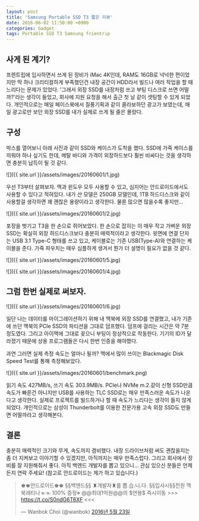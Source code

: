 ```yaml
---
layout: post
title: 'Samsung Portable SSD T3 짧은 리뷰'
date: 2016-06-02 11:50:00 +0900
categories: Gadget
tags: Portable SSD T3 Samsung frientrip
---
```


## 사게 된 계기?
프렌트립에 입사하면서 쓰게 된 장비가 iMac 4K인데, RAM도 16GB로 넉넉한 편이었지만 딱 하나 크리티컬하게 부족했던건 내장 공간이 HDD라서 빌드나 여러 작업을 할 때 느리다는 문제가 있었다. '그래서 외장 SSD를 내장처럼 쓰고 부팅 디스크로 쓰면 어떨까?'라는 생각이 들었고, 회사에 지원 요청을 해서 출근 첫 날 같이 셋팅할 수 있게 되었다. 개인적으로는 매일 페이스북에서 질풍기획과 같이 콜라보하던 광고가 보였는데, 매일 광고로만 보던 외장 SSD를 내가 실제로 쓰게 될 줄은 몰랐다.

## 구성

박스를 열어보니 아래 사진과 같이 SSD와 케이스가 도착을 했다. SSD에 가죽 케이스를 끼워야 하나 싶기도 한데, 메탈 바디와 가격이 외장하드보다 훨씬 비싸다는 것을 생각하면 충분히 납득이 될 것 같다.
 
![]({{ site.url }}/assets/images/20160601/1.jpg)

우선 T3부터 살펴보자. 맥과 윈도우 모두 사용할 수 있고, 심지어는 안드로이드에서도 사용할 수 있다고 적혀있다. 내가 산 모델은 250GB 모델인데, 1TB 하드디스크와 같이 사용할걸 생각하면 꽤 괜찮은 용량이라고 생각한다. 물론 많으면 많을수록 좋지만…

![]({{ site.url }}/assets/images/20160601/2.jpg)

포장을 벗기고 T3을 한 손으로 쥐어보았다. 한 손으로 잡히는 이 매우 작고 가벼운 외장 SSD는 확실히 외장 하드디스크보다 충분히 매력적이라고 생각한다. 윗면에 연결 단자는 USB 3.1 Type-C 형태를 쓰고 있고, 케이블로는 기존 USB(Type-A)와 연결하는 케이블을 준다. 가죽 파우치는 매우 심플하게 생겨서 뭔가 더 설명이 필요가 없을 것 같다.

![]({{ site.url }}/assets/images/20160601/5.jpg)

![]({{ site.url }}/assets/images/20160601/4.jpg)

## 그럼 한번 실제로 써보자.

![]({{ site.url }}/assets/images/20160601/6.jpg)

일단 나는 데이터를 마이그레이션하기 위해 내 맥북에 외장 SSD를 연결했고, 내가 기존에 쓰던 맥북의 PCIe SSD의 파티션을 그대로 덤프했다. 덤프에 걸리는 시간은 약 7분 정도였다. 그리고 아이맥에 그대로 꽂으니 부팅이 정상적으로 작동한다. 기기의 ID가 달라졌기 때문에 상용 프로그램들은 다시 한번 인증을 해야했다.

과연 그러면 실제 측정 속도는 얼마나 될까? 맥에서 많이 쓰이는 Blackmagic Disk Speed Test를 통해 측정해보았다.

![]({{ site.url }}/assets/images/20160601/benchmark.png)

읽기 속도 427MB/s, 쓰기 속도 303.9MB/s. PCIe나 NVMe m.2.같이 신형 SSD만큼 속도가 빠른건 아니지만 USB를 사용하는 TLC SSD로는 매우 만족스러운 속도가 나온다고 생각한다. 실제로 프로젝트를 빌드하거나 할 때 속도가 느리다는 생각이 들지 않게 되었다. 개인적으로는 삼성이 Thunderbolt를 이용한 전문가용 고속 외장 SSD도 만들면 어떨까라고 생각해본다.

## 결론

충분히 매력적인 크기와 무게, 속도까지 겸비했다. 내장 드라이브처럼 써도 괜찮을지는 좀 더 지켜보고 이야기할 수 있겠지만, 아직까지는 매우 만족스럽다. 그리고 회사에서 장비를 잘 지원해줘서 좋다. 아직 백엔드 개발자를 뽑고 있으니… 관심 있으신 분들은 언제든지 연락 주세요! (참고로 안드로이드는 제가 하고 있습니다.)

<blockquote class="twitter-tweet" data-lang="ko"><p lang="ko" dir="ltr">♚♚안드로이드♚♚ §§백엔드§§ ♜개발자♜를 뽑.습.니.다. §§입사시§§전원 맥북레티나☜☜ 100% 증정※ @@최대1억원@@의 $연봉$ 즉시이동 &gt;&gt;&gt; <a href="https://t.co/S0ndG6T6XF">https://t.co/S0ndG6T6XF</a> &lt;&lt;&lt;</p>&mdash; Wanbok Choi (@wanbok) <a href="https://twitter.com/wanbok/status/734747658422607872">2016년 5월 23일</a></blockquote>
<script async src="//platform.twitter.com/widgets.js" charset="utf-8"></script>